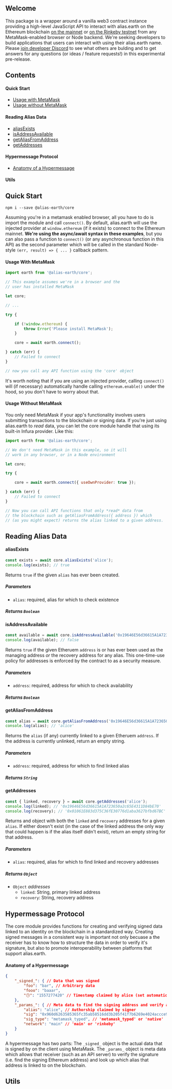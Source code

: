 ## Welcome

This package is a wrapper around a vanilla web3 contract instance providing a high-level JavaScript API to interact with alias.earth on the Ethereum blockchain [on the mainnet](https://etherscan.io/address/0x8F6A7781F54335D10d02bDD9ce66ACE1647AbCA7) or [on the Rinkeby testnet](https://rinkeby.etherscan.io/address/0x731C54d14d853af7f6CB587c680Efc1db11a3757) from any MetaMask-enabled browser or Node backend. We're seeking developers to build applications that users can interact with using their alias.earth name. Please [join developer Discord](https://discord.gg/UDbqesA) to see what others are bulding and to get answers for any questions (or ideas / feature requests!) in this experimental pre-release.

## Contents

#### Quick Start
- [Usage with MetaMask](#quick-start-usage-with-metamask)
- [Usage without MetaMask](#quick-start-usage-without-metamask)

#### Reading Alias Data
- [aliasExists](#reading-alias-data-alias-exists)
- [isAddressAvailable](#reading-alias-data-is-address-available)
- [getAliasFromAddress](#reading-alias-data-get-alias-from-address)
- [getAddresses](#reading-alias-data-get-addresses)

#### Hypermessage Protocol
- [Anatomy of a Hypermessage](#hypermessage-protocol-anatomy)


#### Utils

## Quick Start

`npm i --save @alias-earth/core`

Assuming you're in a metamask enabled browser, all you have to do is import the module and call `connect()`. By default, alias.earth will use the injected provider at `window.ethereum` (if it exists) to connect to the Ethereum mainnet. **We're using the async/await syntax in these examples**, but you can also pass a function to `connect()` (or any asynchronous function in this API) as the second parameter which will be called in the standard Node-style `(err, result) => { ... }` callback pattern.

#### <a name="quick-start-usage-with-metamask">Usage With MetaMask</a>

```js
import earth from '@alias-earth/core';

// This example assumes we're in a browser and the
// user has installed MetaMask

let core;

// ...

try {

	if (!window.ethereum) {
		throw Error('Please install MetaMask');
	}

	core = await earth.connect();

} catch (err) {
	// Failed to connect
}

// now you call any API function using the 'core' object
```

It's worth noting that if you are using an injected provider, calling `connect()` will (if necessary) automatically handle calling `ethereum.enable()` under the hood, so you don't have to worry about that.

#### <a name="quick-start-usage-without-metamask">Usage Without MetaMask</a>

You only need MetaMask if your app's functionality involves users submitting transactions to the blockchain or signing data. If you're just using alias.earth to *read* data, you can let the core module handle that using its built-in Infura provider. Like this:


```js
import earth from '@alias-earth/core';

// We don't need MetaMask in this example, so it will
// work in any browser, or in a Node environment

let core;

try {

	core = await earth.connect({ useOwnProvider: true });

} catch (err) {
	// Failed to connect
}

// Now you can call API functions that only *read* data from
// the blockchain such as getAliasFromAddress({ address }) which
// (as you might expect) returns the alias linked to a given address.
```

## Reading Alias Data

#### <a name="reading-alias-data-alias-exists">aliasExists</a>

```js
const exists = await core.aliasExists('alice');
console.log(exists); // true
```

Returns `true` if the given `alias` has ever been created.

##### Parameters
- `alias`: required, alias for which to check existence

##### Returns `Boolean`

#### <a name="reading-alias-data-is-address-available">isAddressAvailable</a>

```js
const available = await core.isAddressAvailable('0x19646E56d36615A1A723650a2c65E4311D84bE70');
console.log(available); // false
```

Returns `true` if the given Etheruem `address` is or has ever been used as the managing address *or* the recovery address for any alias. This one-time-use policy for addresses is enforced by the contract to as a security measure.

##### Parameters
- `address`: required, address for which to check availability

##### Returns `Boolean`

#### <a name="reading-alias-data-get-alias-from-address">getAliasFromAddress</a>

```js
const alias = await core.getAliasFromAddress('0x19646E56d36615A1A723650a2c65E4311D84bE70');
console.log(alias); // 'alice'
```

Returns the `alias` (if any) currently linked to a given Etheruem `address`. If the address is currently unlinked, return an empty string.

##### Parameters
- `address`: required, address for which to find linked alias

##### Returns `String`

#### <a name="reading-alias-data-get-addresses">getAddresses</a>

```js
const { linked, recovery } = await core.getAddresses('alice');
console.log(linked); // '0x19646E56d36615A1A723650a2c65E4311D84bE70'
console.log(recovery); // '0x01061E883d375C36fE30776d1aba3627bfbd67BC'
```

Returns and object with both the `linked` and `recovery` addresses for a given `alias`. If either doesn't exist (in the case of the linked address the only way that could happen is if the alias itself didn't exist), return an empty string for that address.

##### Parameters
- `alias`: required, alias for which to find linked and recovery addresses

##### Returns `Object`
- `Object` *addresses*
  - `linked`: String, primary linked address
  - `recovery`: String, recovery address

## Hypermessage Protocol

The core module provides functions for creating and verifying signed data linked to an identity on the blockchain in a standardized way. Creating signed messages in a consistent way is important not only becuase a the receiver has to know how to structure the data in order to verify it's signature, but also to promote interoperability between platforms that support alias.earth.

#### <a name="hypermessage-protocol-anatomy">Anatomy of a Hypermessage</a>

```json
{
	"_signed_": { // Data that was signed
		"foo": "bar", // Arbitrary data
		"fooo": "baaar",
		"🕒": "1557277420" // Timestamp claimed by alice (set automatically by createHypermessage)
	},
	"_params_": { // Meta data to find the signing address and verify authorship against the blockchain
		"alias": "alice", // Authorship claimed by signer
		"sig": "0x960d6263585365fc35ab58516dd3b205f41f7b6269e4024accce92ef404cc91e5ad29c928ac73ab5865de390dc969be6cec4230f112109d7147c86e731a32e671c",
		"sig_type": "metamask_typed", // 'metamask_typed' or 'native'
		"network": "main" // 'main' or 'rinkeby'
	}
}
```

A hypermessage has two parts: The `_signed_` object is the actual data that is signed by on the client using MetaMask. The `_params_` object is meta data which allows that receiver (such as an API server) to verify the signature (i.e. find the signing Ethereum address) and look up which alias that address is linked to on the blockchain.

## Utils









